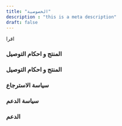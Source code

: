 ```yaml
---
title: "الخصوصية"
description : "this is a meta description"
draft: false
---
```


اقرا

### المنتج و احكام التوصيل


### المنتج و احكام التوصيل


### سياسة الاسترجاع


### سياسة الدعم


### الدعم

